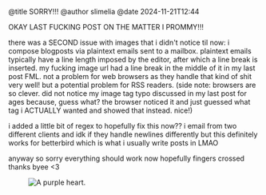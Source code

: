 @title SORRY!!! @author slimelia @date 2024-11-21T12:44

OKAY LAST FUCKING POST ON THE MATTER I PROMMY!!!

there was a SECOND issue with images that i didn't notice til now: i
compose blogposts via plaintext emails sent to a mailbox. plaintext
emails typically have a line length imposed by the editor, after which a
line break is inserted. my fucking image url had a line break in the
middle of it in my last post FML. not a problem for web browsers as they
handle that kind of shit very well! but a potential problem for RSS
readers. (side note: browsers are so clever. did not notice my image tag
typo discussed in my last post for ages because, guess what? the browser
noticed it and just guessed what tag i ACTUALLY wanted and showed that
instead. nice!)

i added a little bit of regex to hopefully fix this now?? i email from
two different clients and idk if they handle newlines differently but
this definitely works for betterbird which is what i usually write posts
in LMAO

anyway so sorry everything should work now hopefully fingers crossed
thanks byee <3

<figure><img
src="https://tilde.town/~slimelia/pages/SORRY!!!/purple-heart.png"
alt="A purple heart." /></figure>
